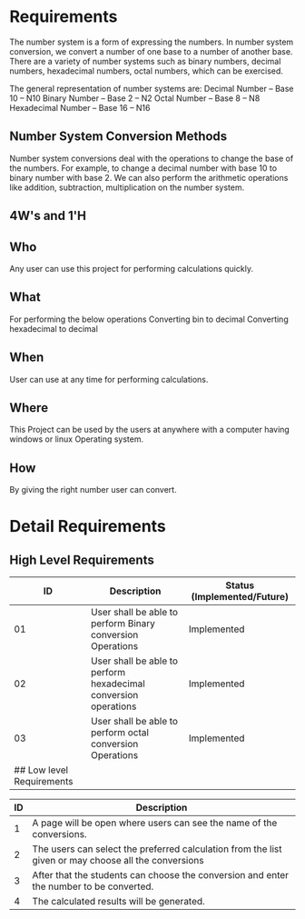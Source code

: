 # Requirements
 The number system is a form of expressing the numbers. In number system conversion, we convert a number of one base to a number of another base. There are a variety of number systems such as binary numbers, decimal numbers, hexadecimal numbers, octal numbers, which can be exercised.
 
 The general representation of number systems are:
Decimal Number – Base 10 – N10
Binary Number – Base 2 – N2
Octal Number – Base 8 – N8
Hexadecimal Number – Base 16 – N16


## Number System Conversion Methods
Number system conversions deal with the operations to change the base of the numbers. For example, to change a decimal number with base 10 to binary number with base 2. We can also perform the arithmetic operations like addition, subtraction, multiplication on the number system.

## 4W's and 1'H
## Who
Any user can use this project for performing calculations quickly.
## What
For performing the below operations
Converting bin to decimal
Converting hexadecimal to decimal
## When
User can use at any time for performing calculations.
## Where
This Project can be used by the users at anywhere with a computer having windows or linux Operating system.
## How
By giving the right number user can convert.


# Detail Requirements
## High Level Requirements
ID       |              	Description	                                                         |    Status (Implemented/Future) |
---------|------------------------------------------------------------------------------------|--------------------------------|
01	    |             User shall be able to perform Binary conversion Operations             |  	     Implemented             | 
02	    |             User shall be able to perform hexadecimal conversion operations	       |         Implemented            |
03	    |             User shall be able to perform octal conversion Operations	             |        Implemented             |
## Low level Requirements|



ID     |                	Description                                                                             |
-------|---------------------------------------------------------------------------------------------------------|
1	     |     A page will be open where users can see the name of the conversions.	                               | 
2	     |    The users can select the preferred calculation from the list given or may choose all the conversions |       
3	     |    After that the students can choose the conversion and enter the number to be converted.	             | 
4	     |    The calculated results will be generated.	                                                                               
